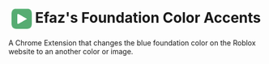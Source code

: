 <h1 align="center"><img align="center" src="https://github.com/EfazDev/efazdev-cdn/blob/main/cdn/extensions/dev.efaz.roblox_foundation_color_accents/chromeExtension/icon48.png?raw=true" width="40" height="40"> Efaz's Foundation Color Accents</h1>

A Chrome Extension that changes the blue foundation color on the Roblox website to an another color or image.